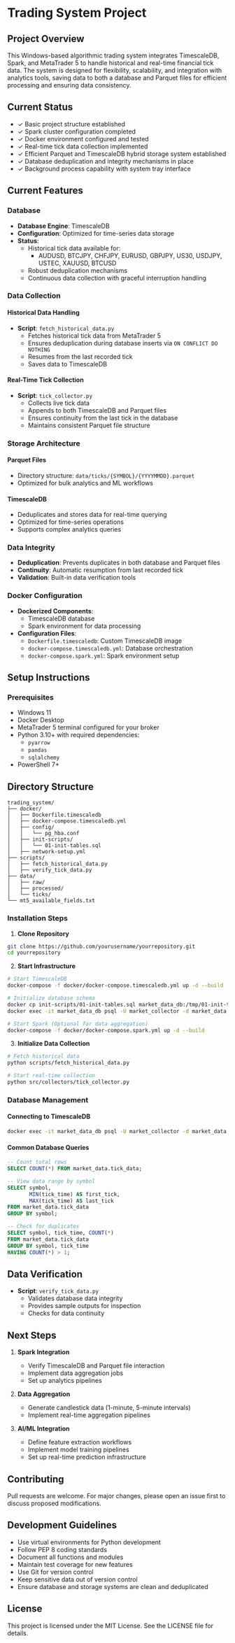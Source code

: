 # Trading System Project

## Project Overview
This Windows-based algorithmic trading system integrates TimescaleDB, Spark, and MetaTrader 5 to handle historical and real-time financial tick data. The system is designed for flexibility, scalability, and integration with analytics tools, saving data to both a database and Parquet files for efficient processing and ensuring data consistency.

## Current Status
- ✓ Basic project structure established
- ✓ Spark cluster configuration completed
- ✓ Docker environment configured and tested
- ✓ Real-time tick data collection implemented
- ✓ Efficient Parquet and TimescaleDB hybrid storage system established
- ✓ Database deduplication and integrity mechanisms in place
- ✓ Background process capability with system tray interface

## Current Features

### Database
- **Database Engine**: TimescaleDB
- **Configuration**: Optimized for time-series data storage
- **Status**:
  - Historical tick data available for:
    - AUDUSD, BTCJPY, CHFJPY, EURUSD, GBPJPY, US30, USDJPY, USTEC, XAUUSD, BTCUSD
  - Robust deduplication mechanisms
  - Continuous data collection with graceful interruption handling

### Data Collection

#### Historical Data Handling
- **Script**: `fetch_historical_data.py`
  - Fetches historical tick data from MetaTrader 5
  - Ensures deduplication during database inserts via `ON CONFLICT DO NOTHING`
  - Resumes from the last recorded tick
  - Saves data to TimescaleDB

#### Real-Time Tick Collection
- **Script**: `tick_collector.py`
  - Collects live tick data
  - Appends to both TimescaleDB and Parquet files
  - Ensures continuity from the last tick in the database
  - Maintains consistent Parquet file structure

### Storage Architecture

#### Parquet Files
- Directory structure: `data/ticks/{SYMBOL}/{YYYYMMDD}.parquet`
- Optimized for bulk analytics and ML workflows

#### TimescaleDB
- Deduplicates and stores data for real-time querying
- Optimized for time-series operations
- Supports complex analytics queries

### Data Integrity
- **Deduplication**: Prevents duplicates in both database and Parquet files
- **Continuity**: Automatic resumption from last recorded tick
- **Validation**: Built-in data verification tools

### Docker Configuration
- **Dockerized Components**:
  - TimescaleDB database
  - Spark environment for data processing
- **Configuration Files**:
  - `Dockerfile.timescaledb`: Custom TimescaleDB image
  - `docker-compose.timescaledb.yml`: Database orchestration
  - `docker-compose.spark.yml`: Spark environment setup

## Setup Instructions

### Prerequisites
- Windows 11
- Docker Desktop
- MetaTrader 5 terminal configured for your broker
- Python 3.10+ with required dependencies:
  - `pyarrow`
  - `pandas`
  - `sqlalchemy`
- PowerShell 7+

## Directory Structure
```
trading_system/
├── docker/
│   ├── Dockerfile.timescaledb
│   ├── docker-compose.timescaledb.yml
│   ├── config/
│   │   └── pg_hba.conf
│   ├── init-scripts/
│   │   └── 01-init-tables.sql
│   ├── network-setup.yml
├── scripts/
│   ├── fetch_historical_data.py
│   ├── verify_tick_data.py
├── data/
│   ├── raw/
│   ├── processed/
│   └── ticks/
└── mt5_available_fields.txt
```

### Installation Steps

1. **Clone Repository**
```bash
git clone https://github.com/yourusername/yourrepository.git
cd yourrepository
```

2. **Start Infrastructure**
```bash
# Start TimescaleDB
docker-compose -f docker/docker-compose.timescaledb.yml up -d --build

# Initialize database schema
docker cp init-scripts/01-init-tables.sql market_data_db:/tmp/01-init-tables.sql
docker exec -it market_data_db psql -U market_collector -d market_data -f /tmp/01-init-tables.sql

# Start Spark (Optional for data aggregation)
docker-compose -f docker/docker-compose.spark.yml up -d --build
```

3. **Initialize Data Collection**
```bash
# Fetch historical data
python scripts/fetch_historical_data.py

# Start real-time collection
python src/collectors/tick_collector.py
```

### Database Management

#### Connecting to TimescaleDB
```bash
docker exec -it market_data_db psql -U market_collector -d market_data
```

#### Common Database Queries
```sql
-- Count total rows
SELECT COUNT(*) FROM market_data.tick_data;

-- View data range by symbol
SELECT symbol, 
       MIN(tick_time) AS first_tick, 
       MAX(tick_time) AS last_tick
FROM market_data.tick_data
GROUP BY symbol;

-- Check for duplicates
SELECT symbol, tick_time, COUNT(*)
FROM market_data.tick_data
GROUP BY symbol, tick_time
HAVING COUNT(*) > 1;
```

## Data Verification
- **Script**: `verify_tick_data.py`
  - Validates database data integrity
  - Provides sample outputs for inspection
  - Checks for data continuity

## Next Steps

1. **Spark Integration**
   - Verify TimescaleDB and Parquet file interaction
   - Implement data aggregation jobs
   - Set up analytics pipelines

2. **Data Aggregation**
   - Generate candlestick data (1-minute, 5-minute intervals)
   - Implement real-time aggregation pipelines

3. **AI/ML Integration**
   - Define feature extraction workflows
   - Implement model training pipelines
   - Set up real-time prediction infrastructure

## Contributing
Pull requests are welcome. For major changes, please open an issue first to discuss proposed modifications.

## Development Guidelines
- Use virtual environments for Python development
- Follow PEP 8 coding standards
- Document all functions and modules
- Maintain test coverage for new features
- Use Git for version control
- Keep sensitive data out of version control
- Ensure database and storage systems are clean and deduplicated

## License
This project is licensed under the MIT License. See the LICENSE file for details.


